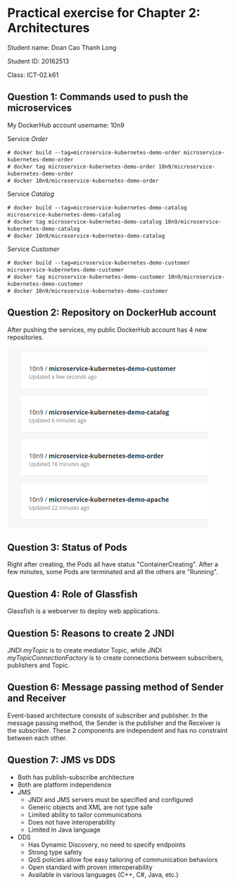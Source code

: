 # Practical exercise for Chapter 2: Architectures
Student name: Doan Cao Thanh Long

Student ID: 20162513

Class: ICT-02.k61

## Question 1: Commands used to push the microservices
My DockerHub account username: 10n9

Service *Order*
```
# docker build --tag=microservice-kubernetes-demo-order microservice-kubernetes-demo-order
# docker tag microservice-kubernetes-demo-order 10n9/microservice-kubernetes-demo-order
# docker 10n9/microservice-kubernetes-demo-order
```

Service *Catalog*
```
# docker build --tag=microservice-kubernetes-demo-catalog microservice-kubernetes-demo-catalog
# docker tag microservice-kubernetes-demo-catalog 10n9/microservice-kubernetes-demo-catalog
# docker 10n9/microservice-kubernetes-demo-catalog
```

Service *Customer*
```
# docker build --tag=microservice-kubernetes-demo-customer microservice-kubernetes-demo-customer
# docker tag microservice-kubernetes-demo-customer 10n9/microservice-kubernetes-demo-customer
# docker 10n9/microservice-kubernetes-demo-customer
```

## Question 2: Repository on DockerHub account
After pushing the services, my public DockerHub account has 4 new repositories.

<img src="repo.png">

## Question 3: Status of Pods
Right after creating, the Pods all have status "ContainerCreating". After a few minutes, some Pods are terminated and all the others are "Running".

## Question 4: Role of Glassfish
Glassfish is a webserver to deploy web applications.

## Question 5: Reasons to create 2 JNDI
JNDI *myTopic* is to create mediator Topic, while JNDI *myTopicConnectionFactory* is to create connections between subscribers, publishers and Topic.

## Question 6: Message passing method of Sender and Receiver
Event-based architecture consists of subscriber and publisher. In the message passing method, the Sender is the publisher and the Receiver is the subscriber. These 2 components are independent and has no constraint between each other.

## Question 7: JMS vs DDS
+ Both has publish-subscribe architecture
+ Both are platform independence
+ JMS
    + JNDI and JMS servers must be specified and configured
    + Generic objects and XML are not type safe
    + Limited ability to tailor communications
    + Does not have interoperability
    + Limited in Java language
+ DDS
    + Has Dynamic Discovery, no need to specify endpoints
    + Strong type safety
    + QoS policies allow foe easy tailoring of communication behaviors
    + Open standard with proven interoperability
    + Available in various languages (C++, C#, Java, etc.)
